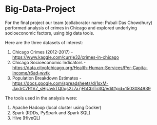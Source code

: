 # Big-Data-Project
For the final project our team (collaborator name: Pubali Das Chowdhury) performed analysis of crimes in Chicago and explored underlying socioeconomic factors, using big data tools.

Here are the three datasets of interest:
1. Chicago Crimes (2012-2017) - https://www.kaggle.com/currie32/crimes-in-chicago
2. Chicago Socioeconomic Indicators - https://data.cityofchicago.org/Health-Human-Services/Per-Capita-Income/r6ad-wvtk
3. Population Breakdown Estimates - https://docs.google.com/spreadsheets/d/1sxM-JajdrC7R1VZ_sHjUwkTQ0qs2z7a7jFbCblTii3Q/edit#gid=1503084939

The tools used in the analysis were:
1. Apache Hadoop (local cluster using Docker)
2. Spark (RDDs, PySpark and Spark SQL)
3. Hive (HiveQL)
